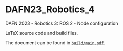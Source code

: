 # DAFN23_Robotics_4

DAFN 2023 - Robotics 3: ROS 2 - Node configuration

LaTeX source code and build files.

The document can be found in [`build/main.pdf`](build/main.pdf).

